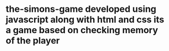  # the-simons-game developed using javascript along with html and css its a game based on checking memory of the player
 
